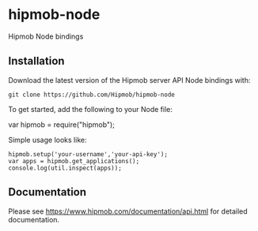 hipmob-node
===========

Hipmob Node bindings

## Installation

Download the latest version of the Hipmob server API Node bindings with:

    git clone https://github.com/Hipmob/hipmob-node

To get started, add the following to your Node file:

   var hipmob = require("hipmob");

Simple usage looks like:

    hipmob.setup('your-username','your-api-key');
    var apps = hipmob.get_applications();
    console.log(util.inspect(apps));

## Documentation

Please see https://www.hipmob.com/documentation/api.html for detailed documentation.



